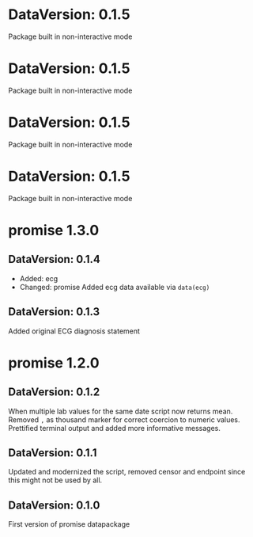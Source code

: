 DataVersion: 0.1.5
=======================
Package built in non-interactive mode

DataVersion: 0.1.5
=======================
Package built in non-interactive mode

DataVersion: 0.1.5
=======================
Package built in non-interactive mode

DataVersion: 0.1.5
=======================
Package built in non-interactive mode

# promise 1.3.0

## DataVersion: 0.1.4

* Added: ecg
* Changed: promise
Added ecg data available via `data(ecg)`

## DataVersion: 0.1.3

Added original ECG diagnosis statement

# promise 1.2.0

## DataVersion: 0.1.2

When multiple lab values for the same date script now returns mean. 
Removed `,` as thousand marker for correct coercion to numeric values.
Prettified terminal output and added more informative messages.

## DataVersion: 0.1.1

Updated and modernized the script, removed censor and endpoint since this might not be used by all.

## DataVersion: 0.1.0

First version of promise datapackage

